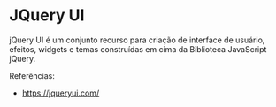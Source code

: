 # JQuery UI

jQuery UI é um conjunto recurso para criação de interface de usuário, efeitos, 
widgets e temas construídas em cima da Biblioteca JavaScript jQuery.

Referências:

* https://jqueryui.com/
